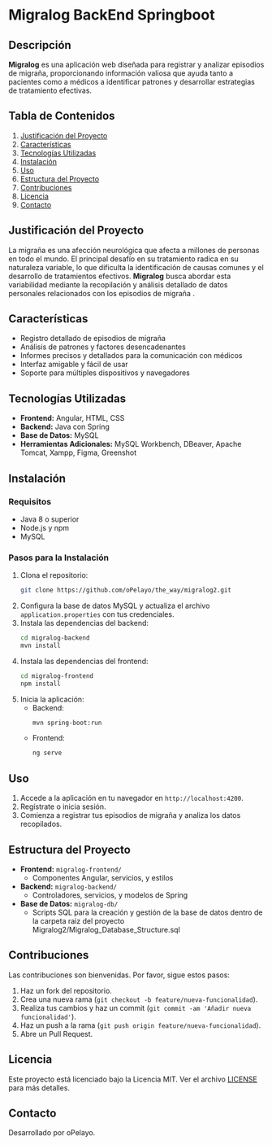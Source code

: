 # Migralog BackEnd Springboot

## Descripción
**Migralog** es una aplicación web diseñada para registrar y analizar episodios de migraña, proporcionando información valiosa que ayuda tanto a pacientes como a médicos a identificar patrones y desarrollar estrategias de tratamiento efectivas.

## Tabla de Contenidos
1. [Justificación del Proyecto](#justificación-del-proyecto)
2. [Características](#características)
3. [Tecnologías Utilizadas](#tecnologías-utilizadas)
4. [Instalación](#instalación)
5. [Uso](#uso)
6. [Estructura del Proyecto](#estructura-del-proyecto)
7. [Contribuciones](#contribuciones)
8. [Licencia](#licencia)
9. [Contacto](#contacto)

## Justificación del Proyecto
La migraña es una afección neurológica que afecta a millones de personas en todo el mundo. El principal desafío en su tratamiento radica en su naturaleza variable, lo que dificulta la identificación de causas comunes y el desarrollo de tratamientos efectivos. **Migralog** busca abordar esta variabilidad mediante la recopilación y análisis detallado de datos personales relacionados con los episodios de migraña .

## Características
- Registro detallado de episodios de migraña
- Análisis de patrones y factores desencadenantes
- Informes precisos y detallados para la comunicación con médicos
- Interfaz amigable y fácil de usar
- Soporte para múltiples dispositivos y navegadores

## Tecnologías Utilizadas
- **Frontend:** Angular, HTML, CSS
- **Backend:** Java con Spring
- **Base de Datos:** MySQL
- **Herramientas Adicionales:** MySQL Workbench, DBeaver, Apache Tomcat, Xampp, Figma, Greenshot   

## Instalación
### Requisitos
- Java 8 o superior
- Node.js y npm
- MySQL

### Pasos para la Instalación
1. Clona el repositorio:
    ```bash
    git clone https://github.com/oPelayo/the_way/migralog2.git
    ```
2. Configura la base de datos MySQL y actualiza el archivo `application.properties` con tus credenciales.
3. Instala las dependencias del backend:
    ```bash
    cd migralog-backend
    mvn install
    ```
4. Instala las dependencias del frontend:
    ```bash
    cd migralog-frontend
    npm install
    ```
5. Inicia la aplicación:
    - Backend:
        ```bash
        mvn spring-boot:run
        ```
    - Frontend:
        ```bash
        ng serve
        ```

## Uso
1. Accede a la aplicación en tu navegador en `http://localhost:4200`.
2. Regístrate o inicia sesión.
3. Comienza a registrar tus episodios de migraña y analiza los datos recopilados.

## Estructura del Proyecto
- **Frontend:** `migralog-frontend/`
    - Componentes Angular, servicios, y estilos
- **Backend:** `migralog-backend/`
    - Controladores, servicios, y modelos de Spring
- **Base de Datos:** `migralog-db/`
    - Scripts SQL para la creación y gestión de la base de datos dentro de la carpeta raiz del proyecto Migralog2/Migralog_Database_Structure.sql

## Contribuciones
Las contribuciones son bienvenidas. Por favor, sigue estos pasos:
1. Haz un fork del repositorio.
2. Crea una nueva rama (`git checkout -b feature/nueva-funcionalidad`).
3. Realiza tus cambios y haz un commit (`git commit -am 'Añadir nueva funcionalidad'`).
4. Haz un push a la rama (`git push origin feature/nueva-funcionalidad`).
5. Abre un Pull Request.

## Licencia
Este proyecto está licenciado bajo la Licencia MIT. Ver el archivo [LICENSE](LICENSE) para más detalles.

## Contacto
Desarrollado por oPelayo. 


